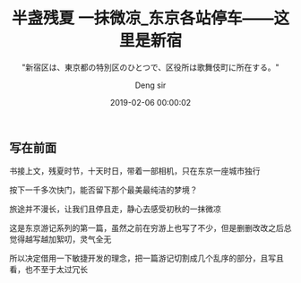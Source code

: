 ﻿---
layout:     post
title:      "半盏残夏 一抹微凉_东京各站停车——这里是新宿"
subtitle:   " \"新宿区は、東京都の特別区のひとつで、区役所は歌舞伎町に所在する。\""
date:       2019-02-06 00:00:02
author:     "Deng sir"
header-img: "img/darkness/DSC02556-1.jpg"
catalog: true
tags:
    - 游记
    - 日本
---

## 写在前面

书接上文，残夏时节，十天时日，带着一部相机，只在东京一座城市独行

按下一千多次快门，能否留下那个最美最纯洁的梦境？

旅途并不漫长，让我们且停且走，静心去感受初秋的一抹微凉


















这是东京游记系列的第一篇，虽然之前在穷游上也写了不少，但是删删改改之后总觉得越写越加絮叨，灵气全无

所以决定借用一下敏捷开发的理念，把一篇游记切割成几个乱序的部分，且写且看，也不至于太过冗长
